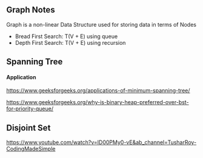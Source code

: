 ## Graph Notes

Graph is a non-linear Data Structure used for storing data in terms of Nodes

- Bread First Search: T(V + E) using queue
- Depth First Search: T(V + E) using recursion

## Spanning Tree

#### Application

https://www.geeksforgeeks.org/applications-of-minimum-spanning-tree/

https://www.geeksforgeeks.org/why-is-binary-heap-preferred-over-bst-for-priority-queue/

## Disjoint Set

https://www.youtube.com/watch?v=ID00PMy0-vE&ab_channel=TusharRoy-CodingMadeSimple
